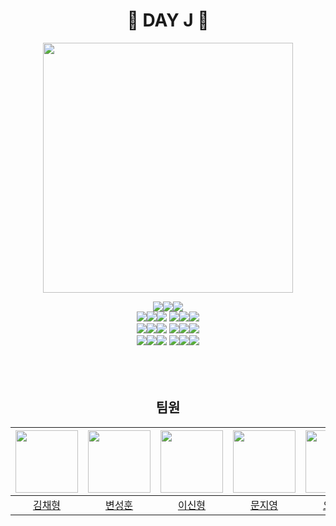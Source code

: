 <h1 align=center>🌸 DAY J 🌸</h1>
<div align=center>
  <img src="https://github.com/DAY-J/DAY-J/assets/102334596/f9d319e4-df0d-4f8e-9b27-298289a54ec9" width="400" height="400">
</p>

<div align = center>
  <img src="https://img.shields.io/badge/UI-%23121011?style=for-the-badge"><img src="https://img.shields.io/badge/Zeplin-4E5EE4?style=for-the-badge&logo=openzeppelin&logoColor=white"><img src="https://img.shields.io/badge/version x.xx-515151?style=for-the-badge"><br>
<img src="https://img.shields.io/badge/FrontEnd-%23121011?style=for-the-badge"><img src="https://img.shields.io/badge/Android-3DDC84?style=for-the-badge&logo=android&logoColor=white"><img src="https://img.shields.io/badge/version x.xx-515151?style=for-the-badge">
<img src="https://img.shields.io/badge/Language-%23121011?style=for-the-badge"><img src="https://img.shields.io/badge/Kotlin-7F52FF?style=for-the-badge&logo=Kotlin&logoColor=white"><img src="https://img.shields.io/badge/version x.xx-515151?style=for-the-badge"><br>
<img src="https://img.shields.io/badge/BackEnd-%23121011?style=for-the-badge"><img src="https://img.shields.io/badge/springboot-6DB33F?style=for-the-badge&logo=springboot&logoColor=white"><img src="https://img.shields.io/badge/version 3.2.2-515151?style=for-the-badge">
<img src="https://img.shields.io/badge/Language-%23121011?style=for-the-badge"><img src="https://img.shields.io/badge/Java-FF7900?style=for-the-badge&logo=Java&logoColor=white"><img src="https://img.shields.io/badge/jdk 19-515151?style=for-the-badge"><br>
<img src="https://img.shields.io/badge/DataBase-%23121011?style=for-the-badge"><img src="https://img.shields.io/badge/Amazon rds-527FFF?style=for-the-badge&logo=Amazon rds&logoColor=white"><img src="https://img.shields.io/badge/version x.xx-515151?style=for-the-badge">
<img src="https://img.shields.io/badge/RDBMS-%23121011?style=for-the-badge"><img src="https://img.shields.io/badge/Mysql-4479A1?style=for-the-badge&logo=Mysql&logoColor=white"><img src="https://img.shields.io/badge/version x.xx-515151?style=for-the-badge"><br><br>
</div>
<br><br>

<h2 align=center>팀원</h2>

<div align="center">
  
  |<img src='https://avatars.githubusercontent.com/u/88303084?s=70&v=4' height=100 width=100px></img>|<img src='https://avatars.githubusercontent.com/u/102334596?v=4' height=100 width=100px></img>|<img src='https://avatars.githubusercontent.com/u/113335358?s=70&v=4' height=100 width=100px></img>|<img src='https://avatars.githubusercontent.com/u/90862370?v=4' height=100 width=100px></img>|<img src='https://avatars.githubusercontent.com/u/63306779?v=4' height=100 width=100px></img>|<img src='https://avatars.githubusercontent.com/u/127875291?v=4' height=100 width=100px></img>|
  |  :---:  |  :---:  |  :---:  |  :---:  |  :---:  | :---: |
  | [김채형](https://github.com/cherry7680) | [변성훈](https://github.com/DNA-B) | [이신형](https://github.com/leeshinhyung) | [문지영](https://github.com/jiyoung0270) | [오소영](https://github.com/ohsoyoungg) | [신재호](https://github.com/Jaeho5735) |

</div>
